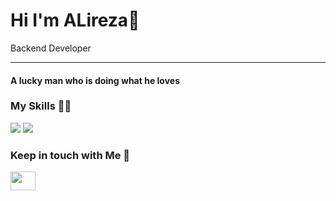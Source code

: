 Hi I'm ALireza👋
======
 

Backend Developer


---

<h4>A lucky man who is doing what he loves<h3/>

<h3 >My Skills 🎲🧩</h3>


<img src="https://skillicons.dev/icons?i=javascript,ts,nodejs,express,nestjs,mongodb,mysql,postgres,sequelize,redis"/>
 
 <img src="https://skillicons.dev/icons?i=react,nextjs,git,graphql,docker,linux,rabbitmq,kafka"/>

<!--   <img src="https://skillicons.dev/icons?i=html,css,sass,tailwind,javascript,ts,react,redux,nextjs,nodejs,express,mongodb,mysql,postgres,sequelize,redis,graphql,docker,linux,postman,git,github"/> -->
<!--   nestjs,graphql,jest,docker,postgres,rabbitmq -->


<h3>Keep in touch with Me 🤙</h3>
<a href="https://t.me/Alireza_msvi13" target="blank"><img align="center" src="https://upload.wikimedia.org/wikipedia/commons/8/82/Telegram_logo.svg" height="30" width="40" /></a>
